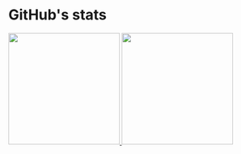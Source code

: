 # GitHub's stats

<a href="https://github.com/Hiroten31">
  <img height="220" src="https://github-readme-stats.vercel.app/api?username=Hiroten31&theme=aura_dark"/>
  <img height="220" src="https://github-readme-stats.vercel.app/api/top-langs/?username=Hiroten31&layout=donut&theme=aura_dark"/>
</a>
